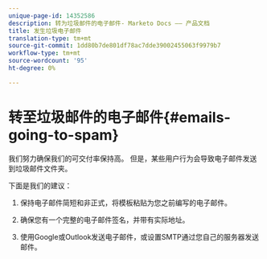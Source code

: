 ```yaml
---
unique-page-id: 14352586
description: 转为垃圾邮件的电子邮件- Marketo Docs —— 产品文档
title: 发生垃圾电子邮件
translation-type: tm+mt
source-git-commit: 1dd80b7de801df78ac7dde39002455063f9979b7
workflow-type: tm+mt
source-wordcount: '95'
ht-degree: 0%

---
```



# 转至垃圾邮件的电子邮件{#emails-going-to-spam}

我们努力确保我们的可交付率保持高。 但是，某些用户行为会导致电子邮件发送到垃圾邮件文件夹。

下面是我们的建议：

1. 保持电子邮件简短和非正式，将模板粘贴为您之前编写的电子邮件。

1. 确保您有一个完整的电子邮件签名，并带有实际地址。

1. 使用Google或Outlook发送电子邮件，或设置SMTP通过您自己的服务器发送邮件。
